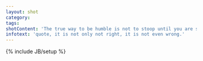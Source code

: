```yaml
---
layout: shot
category:
tags:
shotContent: 'The true way to be humble is not to stoop until you are smaller than yourself, but to stand at your real height against some higher nature that will show you what the real smallness of your greatness is.'
infotext: 'quote, it is not only not right, it is not even wrong.'
---
```

{% include JB/setup %}
